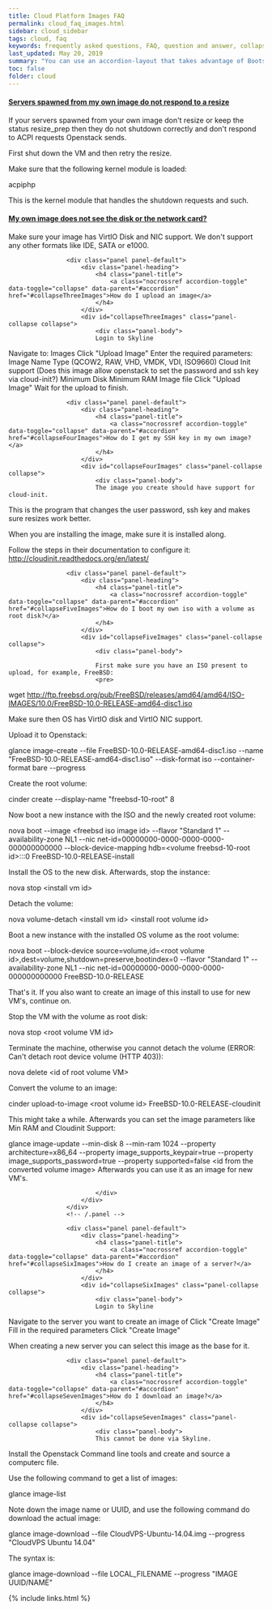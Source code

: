 ```yaml
---
title: Cloud Platform Images FAQ
permalink: cloud_faq_images.html
sidebar: cloud_sidebar
tags: cloud, faq
keywords: frequently asked questions, FAQ, question and answer, collapsible sections, expand, collapse
last_updated: May 20, 2019
summary: "You can use an accordion-layout that takes advantage of Bootstrap styling. This is useful for an FAQ page."
toc: false
folder: cloud
---
```


<div class="panel-group" id="accordion">
                    <div class="panel panel-default">
                        <div class="panel-heading">
                            <h4 class="panel-title">
                                <a class="nocrossref accordion-toggle" data-toggle="collapse" data-parent="#accordion" href="#collapseOneImages">Servers spawned from my own image do not respond to a resize</a>
                            </h4>
                        </div>
                        <div id="collapseOneImages" class="panel-collapse collapse">
                            <div class="panel-body">
                            If your servers spawned from your own image don't resize or keep the status resize_prep then they do not shutdown correctly and don't respond to ACPI requests Openstack sends.

First shut down the VM and then retry the resize.

Make sure that the following kernel module is loaded:

acpiphp

This is the kernel module that handles the shutdown requests and such.
                            </div>
                        </div>
                    </div>
                    <!-- /.panel -->
                    <div class="panel panel-default">
                        <div class="panel-heading">
                            <h4 class="panel-title">
                                <a class="nocrossref accordion-toggle" data-toggle="collapse" data-parent="#accordion" href="#collapseTwoImages">My own image does not see the disk or the network card?</a>
                            </h4>
                        </div>
                        <div id="collapseTwoImages" class="panel-collapse collapse">
                            <div class="panel-body">
                            Make sure your image has VirtIO Disk and NIC support. We don't support any other formats like IDE, SATA or e1000.
                            </div>
                        </div>
                    </div>
                    <!-- /.panel -->

                    <div class="panel panel-default">
                        <div class="panel-heading">
                            <h4 class="panel-title">
                                <a class="nocrossref accordion-toggle" data-toggle="collapse" data-parent="#accordion" href="#collapseThreeImages">How do I upload an image</a>
                            </h4>
                        </div>
                        <div id="collapseThreeImages" class="panel-collapse collapse">
                            <div class="panel-body">
                            Login to Skyline
Navigate to: Images
Click "Upload Image"
Enter the required parameters:
Image Name
Type (QCOW2, RAW, VHD, VMDK, VDI, ISO9660)
Cloud Init support (Does this image allow openstack to set the password and ssh key via cloud-init?)
Minimum Disk
Minimum RAM
Image file
Click "Upload Image"
Wait for the upload to finish.
                            </div>
                        </div>
                    </div>
                    <!-- /.panel -->

                    <div class="panel panel-default">
                        <div class="panel-heading">
                            <h4 class="panel-title">
                                <a class="nocrossref accordion-toggle" data-toggle="collapse" data-parent="#accordion" href="#collapseFourImages">How do I get my SSH key in my own image?</a>
                            </h4>
                        </div>
                        <div id="collapseFourImages" class="panel-collapse collapse">
                            <div class="panel-body">
                            The image you create should have support for cloud-init.

This is the program that changes the user password, ssh key and makes sure resizes work better.

When you are installing the image, make sure it is installed along.

Follow the steps in their documentation to configure it: http://cloudinit.readthedocs.org/en/latest/
                            </div>
                        </div>
                    </div>
                    <!-- /.panel -->

                    <div class="panel panel-default">
                        <div class="panel-heading">
                            <h4 class="panel-title">
                                <a class="nocrossref accordion-toggle" data-toggle="collapse" data-parent="#accordion" href="#collapseFiveImages">How do I boot my own iso with a volume as root disk?</a>
                            </h4>
                        </div>
                        <div id="collapseFiveImages" class="panel-collapse collapse">
                            <div class="panel-body">

                            First make sure you have an ISO present to upload, for example, FreeBSD:
                            <pre>
wget http://ftp.freebsd.org/pub/FreeBSD/releases/amd64/amd64/ISO-IMAGES/10.0/FreeBSD-10.0-RELEASE-amd64-disc1.iso

Make sure then OS has VirtIO disk and VirtIO NIC support.

Upload it to Openstack:

glance image-create --file FreeBSD-10.0-RELEASE-amd64-disc1.iso --name "FreeBSD-10.0-RELEASE-amd64-disc1.iso" --disk-format iso --container-format bare --progress

Create the root volume:

cinder create --display-name "freebsd-10-root" 8

Now boot a new instance with the ISO and the newly created root volume:

nova boot --image &lt;freebsd iso image id&gt; --flavor "Standard 1" --availability-zone NL1 --nic net-id=00000000-0000-0000-0000-000000000000 --block-device-mapping hdb=&lt;volume freebsd-10-root id&gt;:::0 FreeBSD-10.0-RELEASE-install

Install the OS to the new disk. Afterwards, stop the instance:

nova stop &lt;install vm id&gt;

Detach the volume:

nova volume-detach &lt;install vm id&gt; &lt;install root volume id&gt;

Boot a new instance with the installed OS volume as the root volume:

nova boot --block-device source=volume,id=&lt;root volume id&gt;,dest=volume,shutdown=preserve,bootindex=0 --flavor "Standard 1" --availability-zone NL1 --nic net-id=00000000-0000-0000-0000-000000000000  FreeBSD-10.0-RELEASE

That's it. If you also want to create an image of this install to use for new VM's, continue on.

Stop the VM with the volume as root disk:

nova stop &lt;root volume VM id&gt;

Terminate the machine, otherwise you cannot detach the volume (ERROR: Can't detach root device volume (HTTP 403)):

nova delete &lt;id of root volume VM&gt;

Convert the volume to an image:

cinder upload-to-image &lt;root volume id&gt; FreeBSD-10.0-RELEASE-cloudinit

This might take a while. Afterwards you can set the image parameters like Min RAM and Cloudinit Support:

glance image-update --min-disk 8 --min-ram 1024 --property architecture=x86_64 --property image_supports_keypair=true --property image_supports_password=true --property supported=false &lt;id from the converted volume image&gt;
                            </pre>
Afterwards you can use it as an image for new VM's.

                            </div>
                        </div>
                    </div>
                    <!-- /.panel -->

                    <div class="panel panel-default">
                        <div class="panel-heading">
                            <h4 class="panel-title">
                                <a class="nocrossref accordion-toggle" data-toggle="collapse" data-parent="#accordion" href="#collapseSixImages">How do I create an image of a server?</a>
                            </h4>
                        </div>
                        <div id="collapseSixImages" class="panel-collapse collapse">
                            <div class="panel-body">
                            Login to Skyline
Navigate to the server you want to create an image of
Click "Create Image"
Fill in the required parameters
Click "Create Image"

When creating a new server you can select this image as the base for it.
                            </div>
                        </div>
                    </div>
                    <!-- /.panel -->

                    <div class="panel panel-default">
                        <div class="panel-heading">
                            <h4 class="panel-title">
                                <a class="nocrossref accordion-toggle" data-toggle="collapse" data-parent="#accordion" href="#collapseSevenImages">How do I download an image?</a>
                            </h4>
                        </div>
                        <div id="collapseSevenImages" class="panel-collapse collapse">
                            <div class="panel-body">
                            This cannot be done via Skyline.


Install the Openstack Command line tools and create and source a computerc file.


Use the following command to get a list of images:

glance image-list

Note down the image name or UUID, and use the following command do download the actual image:

glance image-download --file CloudVPS-Ubuntu-14.04.img --progress "CloudVPS Ubuntu 14.04"

The syntax is:

glance image-download --file LOCAL_FILENAME --progress "IMAGE UUID/NAME"
                            </div>
                        </div>
                    </div>
                    <!-- /.panel -->










</div>
{% include links.html %}
